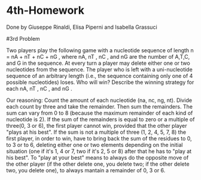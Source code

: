 # 4th-Homework
Done by Giuseppe Rinaldi, Elisa Piperni and Isabella Grassuci



#3rd Problem

Two players play the following game with a nucleotide sequence of
length n = nA + nT + nC + nG , where nA, nT , nC , and nG are the
number of A,T,C, and G in the sequence. At every turn a player
may delete either one or two nucleotides from the sequence. The
player who is left with a uni-nucleotide sequence of an arbitrary
length (i.e., the sequence containing only one of 4 possible
nucleotides) loses. Who will win? Describe the winning strategy
for each nA, nT , nC , and nG .


Our reasoning:
Count the amount of each nucleotide (na, nc, ng, nt). Divide each count by three and take the remainder. Then sum the remainders.
The sum can vary from 0 to 8 (because the maximum remainder of each kind of nucleotide is 2). 
If the sum of the remainders is equal to zero or a multiple of three(0, 3 or 6), the first player cannot win, provided that the other player "plays at his best".
If the sum is not a multiple of three (1, 2, 4, 5, 7, 8) the first player, in order to win, have to bring back the sum of the residues to 0, to 3 or to 6, deleting either one or two elements depending on the initial situation (one if it's 1, 4 or 7, two if it's 2, 5 or 8) after that he has to "play at his best".
To "play at your best" means to always do the opposite move of the other player (if the other delete one, you delete two; if the other delete two, you delete one), to always mantain a remainder of 0, 3 or 6.

